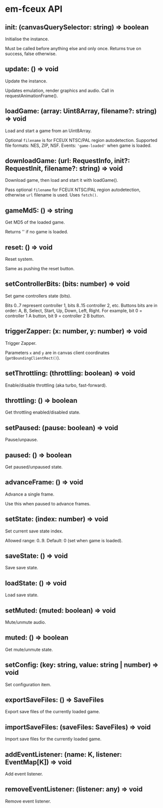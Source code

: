 # em-fceux API

## init: (canvasQuerySelector: string) => boolean

Initialise the instance.

Must be called before anything else and only once. Returns true on success,
false otherwise.

## update: () => void

Update the instance.

Updates emulation, render graphics and audio. Call in requestAnimationFrame().

## loadGame: (array: Uint8Array, filename?: string) => void

Load and start a game from an Uint8Array.

Optional `filename` is for FCEUX NTSC/PAL region autodetection. Supported file
formats: NES, ZIP, NSF. Events: `'game-loaded'` when game is loaded.

## downloadGame: (url: RequestInfo, init?: RequestInit, filename?: string) => void

Download game, then load and start it with loadGame().

Pass optional `filename` for FCEUX NTSC/PAL region autodetection, otherwise
`url` filename is used. Uses `fetch()`.

## gameMd5: () => string

Get MD5 of the loaded game.

Returns '' if no game is loaded.

## reset: () => void

Reset system.

Same as pushing the reset button.

## setControllerBits: (bits: number) => void

Set game controllers state (bits).

Bits 0..7 represent controller 1, bits 8..15 controller 2, etc. Buttons bits are
in order: A, B, Select, Start, Up, Down, Left, Right. For example, bit 0 =
controller 1 A button, bit 9 = controller 2 B button.

## triggerZapper: (x: number, y: number) => void

Trigger Zapper.

Parameters `x` and `y` are in canvas client coordinates
(`getBoundingClientRect()`).

## setThrottling: (throttling: boolean) => void

Enable/disable throttling (aka turbo, fast-forward).

## throttling: () => boolean

Get throttling enabled/disabled state.

## setPaused: (pause: boolean) => void

Pause/unpause.

## paused: () => boolean

Get paused/unpaused state.

## advanceFrame: () => void

Advance a single frame.

Use this when paused to advance frames.

## setState: (index: number) => void

Set current save state index.

Allowed range: 0..9. Default: 0 (set when game is loaded).

## saveState: () => void

Save save state.

## loadState: () => void

Load save state.

## setMuted: (muted: boolean) => void

Mute/unmute audio.

## muted: () => boolean

Get mute/unmute state.

## setConfig: (key: string, value: string | number) => void

Set configuration item.

## exportSaveFiles: () => SaveFiles

Export save files of the currently loaded game.

## importSaveFiles: (saveFiles: SaveFiles) => void

Import save files for the currently loaded game.

## addEventListener: (name: K, listener: EventMap[K]) => void

Add event listener.

## removeEventListener: (listener: any) => void

Remove event listener.

